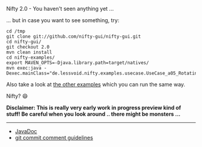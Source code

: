 Nifty 2.0 - You haven't seen anything yet ...

... but in case you want to see something, try:

```
cd /tmp
git clone git://github.com/nifty-gui/nifty-gui.git
cd nifty-gui/
git checkout 2.0
mvn clean install
cd nifty-examples/
export MAVEN_OPTS=-Djava.library.path=target/natives/
mvn exec:java -Dexec.mainClass="de.lessvoid.nifty.examples.usecase.UseCase_a05_RotatingChildNode"
```

Also take a look at [the other examples](https://github.com/void256/nifty-gui/tree/2.0/nifty-examples/src/main/java/de/lessvoid/nifty/examples/usecase) which you can run the same way.

Nifty? :smile:

**Disclaimer: This is really very early work in progress preview kind of stuff! Be careful when you look around .. there might be monsters ...**

---

* [JavaDoc](http://nifty-gui.github.io/nifty-gui/nifty/apidocs/index.html)
* [git commit comment guidelines](CONTRIBUTING.markdown)


